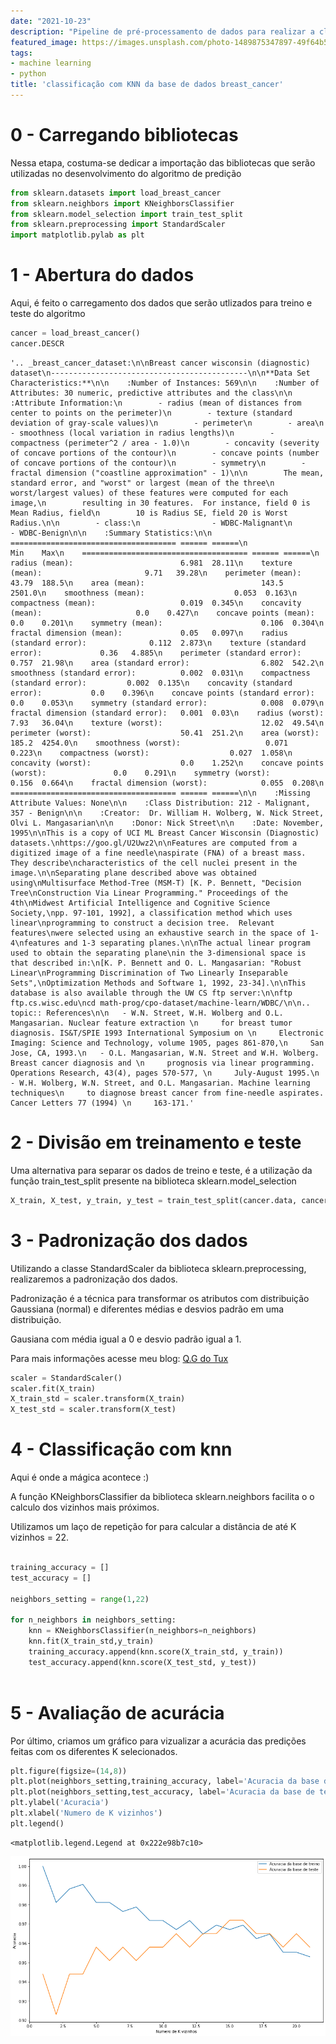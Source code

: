 ```yaml
---
date: "2021-10-23"
description: "Pipeline de pré-processamento de dados para realizar a classificação da base de dados breast_cancer"
featured_image: https://images.unsplash.com/photo-1489875347897-49f64b51c1f8?ixid=MnwxMjA3fDB8MHxwaG90by1wYWdlfHx8fGVufDB8fHx8&ixlib=rb-1.2.1&auto=format&fit=crop&w=1050&q=80
tags:
- machine learning
- python
title: 'classificação com KNN da base de dados breast_cancer'
---
```


# 0 - Carregando bibliotecas

Nessa etapa, costuma-se dedicar a importação das bibliotecas que serão utilizadas no desenvolvimento do algoritmo de predição


```python
from sklearn.datasets import load_breast_cancer
from sklearn.neighbors import KNeighborsClassifier
from sklearn.model_selection import train_test_split
from sklearn.preprocessing import StandardScaler
import matplotlib.pylab as plt
```

# 1 - Abertura do dados

Aqui, é feito o carregamento dos dados que serão utlizados para treino e teste do algoritmo


```python
cancer = load_breast_cancer()
cancer.DESCR
```




    '.. _breast_cancer_dataset:\n\nBreast cancer wisconsin (diagnostic) dataset\n--------------------------------------------\n\n**Data Set Characteristics:**\n\n    :Number of Instances: 569\n\n    :Number of Attributes: 30 numeric, predictive attributes and the class\n\n    :Attribute Information:\n        - radius (mean of distances from center to points on the perimeter)\n        - texture (standard deviation of gray-scale values)\n        - perimeter\n        - area\n        - smoothness (local variation in radius lengths)\n        - compactness (perimeter^2 / area - 1.0)\n        - concavity (severity of concave portions of the contour)\n        - concave points (number of concave portions of the contour)\n        - symmetry\n        - fractal dimension ("coastline approximation" - 1)\n\n        The mean, standard error, and "worst" or largest (mean of the three\n        worst/largest values) of these features were computed for each image,\n        resulting in 30 features.  For instance, field 0 is Mean Radius, field\n        10 is Radius SE, field 20 is Worst Radius.\n\n        - class:\n                - WDBC-Malignant\n                - WDBC-Benign\n\n    :Summary Statistics:\n\n    ===================================== ====== ======\n                                           Min    Max\n    ===================================== ====== ======\n    radius (mean):                        6.981  28.11\n    texture (mean):                       9.71   39.28\n    perimeter (mean):                     43.79  188.5\n    area (mean):                          143.5  2501.0\n    smoothness (mean):                    0.053  0.163\n    compactness (mean):                   0.019  0.345\n    concavity (mean):                     0.0    0.427\n    concave points (mean):                0.0    0.201\n    symmetry (mean):                      0.106  0.304\n    fractal dimension (mean):             0.05   0.097\n    radius (standard error):              0.112  2.873\n    texture (standard error):             0.36   4.885\n    perimeter (standard error):           0.757  21.98\n    area (standard error):                6.802  542.2\n    smoothness (standard error):          0.002  0.031\n    compactness (standard error):         0.002  0.135\n    concavity (standard error):           0.0    0.396\n    concave points (standard error):      0.0    0.053\n    symmetry (standard error):            0.008  0.079\n    fractal dimension (standard error):   0.001  0.03\n    radius (worst):                       7.93   36.04\n    texture (worst):                      12.02  49.54\n    perimeter (worst):                    50.41  251.2\n    area (worst):                         185.2  4254.0\n    smoothness (worst):                   0.071  0.223\n    compactness (worst):                  0.027  1.058\n    concavity (worst):                    0.0    1.252\n    concave points (worst):               0.0    0.291\n    symmetry (worst):                     0.156  0.664\n    fractal dimension (worst):            0.055  0.208\n    ===================================== ====== ======\n\n    :Missing Attribute Values: None\n\n    :Class Distribution: 212 - Malignant, 357 - Benign\n\n    :Creator:  Dr. William H. Wolberg, W. Nick Street, Olvi L. Mangasarian\n\n    :Donor: Nick Street\n\n    :Date: November, 1995\n\nThis is a copy of UCI ML Breast Cancer Wisconsin (Diagnostic) datasets.\nhttps://goo.gl/U2Uwz2\n\nFeatures are computed from a digitized image of a fine needle\naspirate (FNA) of a breast mass.  They describe\ncharacteristics of the cell nuclei present in the image.\n\nSeparating plane described above was obtained using\nMultisurface Method-Tree (MSM-T) [K. P. Bennett, "Decision Tree\nConstruction Via Linear Programming." Proceedings of the 4th\nMidwest Artificial Intelligence and Cognitive Science Society,\npp. 97-101, 1992], a classification method which uses linear\nprogramming to construct a decision tree.  Relevant features\nwere selected using an exhaustive search in the space of 1-4\nfeatures and 1-3 separating planes.\n\nThe actual linear program used to obtain the separating plane\nin the 3-dimensional space is that described in:\n[K. P. Bennett and O. L. Mangasarian: "Robust Linear\nProgramming Discrimination of Two Linearly Inseparable Sets",\nOptimization Methods and Software 1, 1992, 23-34].\n\nThis database is also available through the UW CS ftp server:\n\nftp ftp.cs.wisc.edu\ncd math-prog/cpo-dataset/machine-learn/WDBC/\n\n.. topic:: References\n\n   - W.N. Street, W.H. Wolberg and O.L. Mangasarian. Nuclear feature extraction \n     for breast tumor diagnosis. IS&T/SPIE 1993 International Symposium on \n     Electronic Imaging: Science and Technology, volume 1905, pages 861-870,\n     San Jose, CA, 1993.\n   - O.L. Mangasarian, W.N. Street and W.H. Wolberg. Breast cancer diagnosis and \n     prognosis via linear programming. Operations Research, 43(4), pages 570-577, \n     July-August 1995.\n   - W.H. Wolberg, W.N. Street, and O.L. Mangasarian. Machine learning techniques\n     to diagnose breast cancer from fine-needle aspirates. Cancer Letters 77 (1994) \n     163-171.'



# 2 - Divisão em treinamento e teste

Uma alternativa para separar os dados de treino e teste, é a utilização da função train_test_split presente na biblioteca sklearn.model_selection


```python
X_train, X_test, y_train, y_test = train_test_split(cancer.data, cancer.target, stratify=cancer.target, random_state=66)
```

# 3 - Padronização dos dados

Utilizando a classe StandardScaler da biblioteca sklearn.preprocessing, realizaremos a padronização dos dados.

Padronização é a técnica para transformar os atributos com distribuição Gaussiana (normal) e diferentes médias e desvios padrão em uma distribuição.

Gausiana com média igual a 0 e desvio padrão igual a 1.

Para mais informações acesse meu blog: [Q.G do Tux](https://nic1611.github.io/blog/post/normalizacao_e_padronizacao/)


```python
scaler = StandardScaler()
scaler.fit(X_train)
X_train_std = scaler.transform(X_train)
X_test_std = scaler.transform(X_test)
```

# 4 -  Classificação com knn

Aqui é onde a mágica acontece :)

A função KNeighborsClassifier da biblioteca sklearn.neighbors facilita o o calculo dos vizinhos mais próximos.

Utilizamos um laço de repetição for para calcular a distância de até K vizinhos = 22.


```python

training_accuracy = []
test_accuracy = []

neighbors_setting = range(1,22)

for n_neighbors in neighbors_setting:
    knn = KNeighborsClassifier(n_neighbors=n_neighbors)
    knn.fit(X_train_std,y_train)
    training_accuracy.append(knn.score(X_train_std, y_train))
    test_accuracy.append(knn.score(X_test_std, y_test))
 

```

# 5 - Avaliação de acurácia

Por último, criamos um gráfico para vizualizar a acurácia das predições feitas com os diferentes K selecionados.


```python
plt.figure(figsize=(14,8)) 
plt.plot(neighbors_setting,training_accuracy, label='Acuracia da base de treino')
plt.plot(neighbors_setting,test_accuracy, label='Acuracia da base de teste')
plt.ylabel('Acuracia')
plt.xlabel('Numero de K vizinhos')
plt.legend()
```




    <matplotlib.legend.Legend at 0x222e98b7c10>




    
![png](output_11_1.png)
    

